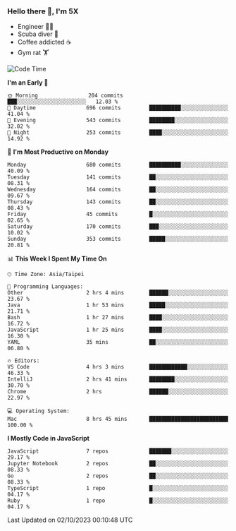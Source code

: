 ### Hello there 👋, I'm 5X

* Engineer 👨‍💻
* Scuba diver 🤿
* Coffee addicted ☕️
* Gym rat 🏋️

<!--START_SECTION:waka-->
![Code Time](http://img.shields.io/badge/Code%20Time-563%20hrs%2020%20mins-blue)

**I'm an Early 🐤** 

```text
🌞 Morning                204 commits         ███░░░░░░░░░░░░░░░░░░░░░░   12.03 % 
🌆 Daytime                696 commits         ██████████░░░░░░░░░░░░░░░   41.04 % 
🌃 Evening                543 commits         ████████░░░░░░░░░░░░░░░░░   32.02 % 
🌙 Night                  253 commits         ████░░░░░░░░░░░░░░░░░░░░░   14.92 % 
```
📅 **I'm Most Productive on Monday** 

```text
Monday                   680 commits         ██████████░░░░░░░░░░░░░░░   40.09 % 
Tuesday                  141 commits         ██░░░░░░░░░░░░░░░░░░░░░░░   08.31 % 
Wednesday                164 commits         ██░░░░░░░░░░░░░░░░░░░░░░░   09.67 % 
Thursday                 143 commits         ██░░░░░░░░░░░░░░░░░░░░░░░   08.43 % 
Friday                   45 commits          █░░░░░░░░░░░░░░░░░░░░░░░░   02.65 % 
Saturday                 170 commits         ███░░░░░░░░░░░░░░░░░░░░░░   10.02 % 
Sunday                   353 commits         █████░░░░░░░░░░░░░░░░░░░░   20.81 % 
```


📊 **This Week I Spent My Time On** 

```text
🕑︎ Time Zone: Asia/Taipei

💬 Programming Languages: 
Other                    2 hrs 4 mins        ██████░░░░░░░░░░░░░░░░░░░   23.67 % 
Java                     1 hr 53 mins        █████░░░░░░░░░░░░░░░░░░░░   21.71 % 
Bash                     1 hr 27 mins        ████░░░░░░░░░░░░░░░░░░░░░   16.72 % 
JavaScript               1 hr 25 mins        ████░░░░░░░░░░░░░░░░░░░░░   16.30 % 
YAML                     35 mins             ██░░░░░░░░░░░░░░░░░░░░░░░   06.80 % 

🔥 Editors: 
VS Code                  4 hrs 3 mins        ████████████░░░░░░░░░░░░░   46.33 % 
IntelliJ                 2 hrs 41 mins       ████████░░░░░░░░░░░░░░░░░   30.70 % 
Chrome                   2 hrs               ██████░░░░░░░░░░░░░░░░░░░   22.97 % 

💻 Operating System: 
Mac                      8 hrs 45 mins       █████████████████████████   100.00 % 
```

**I Mostly Code in JavaScript** 

```text
JavaScript               7 repos             ███████░░░░░░░░░░░░░░░░░░   29.17 % 
Jupyter Notebook         2 repos             ██░░░░░░░░░░░░░░░░░░░░░░░   08.33 % 
Go                       2 repos             ██░░░░░░░░░░░░░░░░░░░░░░░   08.33 % 
TypeScript               1 repo              █░░░░░░░░░░░░░░░░░░░░░░░░   04.17 % 
Ruby                     1 repo              █░░░░░░░░░░░░░░░░░░░░░░░░   04.17 % 
```




 Last Updated on 02/10/2023 00:10:48 UTC
<!--END_SECTION:waka-->

